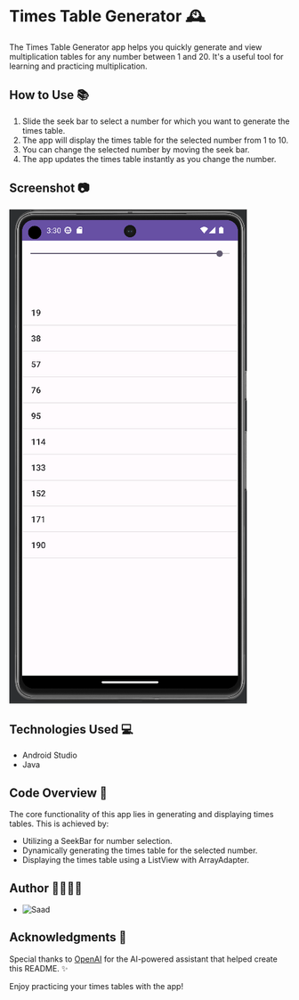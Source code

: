 # Times Table Generator 🕰️

The Times Table Generator app helps you quickly generate and view multiplication tables for any number between 1 and 20. It's a useful tool for learning and practicing multiplication.

## How to Use 📚

1. Slide the seek bar to select a number for which you want to generate the times table.
2. The app will display the times table for the selected number from 1 to 10.
3. You can change the selected number by moving the seek bar.
4. The app updates the times table instantly as you change the number.

## Screenshot 📷

![Times Table Screenshot](../screenshots/ttapp.PNG)

## Technologies Used 💻

- Android Studio
- Java

## Code Overview 🧩

The core functionality of this app lies in generating and displaying times tables. This is achieved by:
- Utilizing a SeekBar for number selection.
- Dynamically generating the times table for the selected number.
- Displaying the times table using a ListView with ArrayAdapter.

## Author 👩‍💻👨‍💻

- ![Saad](https://github.com/bluekitsune-sad)

## Acknowledgments 🙌

Special thanks to [OpenAI](https://www.openai.com/) for the AI-powered assistant that helped create this README. ✨

Enjoy practicing your times tables with the app!
